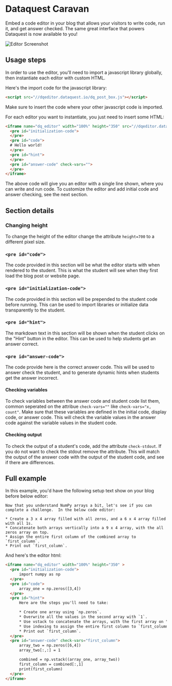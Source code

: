 # Dataquest Caravan

Embed a code editor in your blog that allows your visitors to write code, run it, and get answer checked.  The same great interface that powers Dataquest is now available to you!

![Editor Screenshot](https://s3.amazonaws.com/dq-content/caravan/editor_screen.png)

## Usage steps

In order to use the editor, you'll need to import a javascript library globally, then instantiate each editor with custom HTML.

Here's the import code for the javascript library:

```html
<script src="//dqeditor.dataquest.io/dq_post_box.js"></script>
```

Make sure to insert the code where your other javascript code is imported.

For each editor you want to instantiate, you just need to insert some HTML:

```html
<iframe name="dq_editor" width="100%" height="350" src="//dqeditor.dataquest.io/" style="border: none" >
  <pre id="initialization-code">
  </pre>
  <pre id="code">
  # Hello world!
  </pre>
  <pre id="hint">
  </pre>
  <pre id="answer-code" check-vars="">
  </pre>
</iframe>
```

The above code will give you an editor with a single line shown, where you can write and run code.  To customize the editor and add initial code and answer checking, see the next section.

## Section details

### Changing height
To change the height of the editor change the attribute `height=700` to a different pixel size.

### `<pre id="code">`
The code provided in this section will be what the editor starts with when rendered to the student.  This is what the student will see when they first load the blog post or website page.

### `<pre id="initialization-code">`
The code provided in this section will be prepended to the student code before running.  This can be used to import libraries or initialize data transparently to the student.

### `<pre id="hint">`
The markdown text in this section will be shown when the student clicks on the "Hint" button in the editor.  This can be used to help students get an answer correct.

### `<pre id="answer-code">`
The code provide here is the correct answer code.  This will be used to answer check the student, and to generate dynamic hints when students get the answer incorrect.

#### Checking variables
To check variables between the answer code and student code list them, common seperated on the attribue `check-vars=""` like `check-vars="x, count"`.  Make sure that these variables are defined in the initial code, display code, or answer code.  This will check the variable values in the answer code against the variable values in the student code.

#### Checking output
To check the output of a student's code, add the attribute `check-stdout`.  If you do not want to check the stdout remove the attribute.  This will match the output of the answer code with the output of the student code, and see if there are differences.

## Full example

In this example, you'd have the following setup text show on your blog before below editor:

```
Now that you understand NumPy arrays a bit, let's see if you can complete a challenge.  In the below code editor:

* Create a 3 x 4 array filled with all zeros, and a 6 x 4 array filled with all 1s.
* Concatenate both arrays vertically into a 9 x 4 array, with the all zeros array on top.
* Assign the entire first column of the combined array to `first_column`.
* Print out `first_column`.
```

And here's the editor html:

```html
<iframe name="dq_editor" width="100%" height="350" >
  <pre id="initialization-code">
      import numpy as np
  </pre>
  <pre id="code">
      array_one = np.zeros([3,4])
  </pre>
  <pre id="hint">
      Here are the steps you'll need to take:

      * Create one array using `np.zeros`.
      * Overwrite all the values in the second array with `1`.
      * Use vstack to concatenate the arrays, with the first array on "top".
      * Use indexing to assign the entire first column to `first_column`.
      * Print out `first_column`.
  </pre>
  <pre id="answer-code" check-vars="first_column">
      array_two = np.zeros([6,4])
      array_two[:,:] = 1

      combined = np.vstack((array_one, array_two))
      first_column = combined[:,1]
      print(first_column)
  </pre>
</iframe>

```
